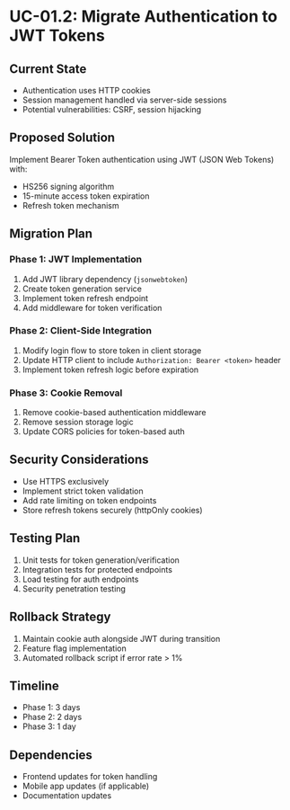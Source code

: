 # UC-01.2: Migrate Authentication to JWT Tokens

## Current State
- Authentication uses HTTP cookies
- Session management handled via server-side sessions
- Potential vulnerabilities: CSRF, session hijacking

## Proposed Solution
Implement Bearer Token authentication using JWT (JSON Web Tokens) with:
- HS256 signing algorithm
- 15-minute access token expiration
- Refresh token mechanism

## Migration Plan

### Phase 1: JWT Implementation
1. Add JWT library dependency (`jsonwebtoken`)
2. Create token generation service
3. Implement token refresh endpoint
4. Add middleware for token verification

### Phase 2: Client-Side Integration
1. Modify login flow to store token in client storage
2. Update HTTP client to include `Authorization: Bearer <token>` header
3. Implement token refresh logic before expiration

### Phase 3: Cookie Removal
1. Remove cookie-based authentication middleware
2. Remove session storage logic
3. Update CORS policies for token-based auth

## Security Considerations
- Use HTTPS exclusively
- Implement strict token validation
- Add rate limiting on token endpoints
- Store refresh tokens securely (httpOnly cookies)

## Testing Plan
1. Unit tests for token generation/verification
2. Integration tests for protected endpoints
3. Load testing for auth endpoints
4. Security penetration testing

## Rollback Strategy
1. Maintain cookie auth alongside JWT during transition
2. Feature flag implementation
3. Automated rollback script if error rate > 1%

## Timeline
- Phase 1: 3 days
- Phase 2: 2 days
- Phase 3: 1 day

## Dependencies
- Frontend updates for token handling
- Mobile app updates (if applicable)
- Documentation updates
